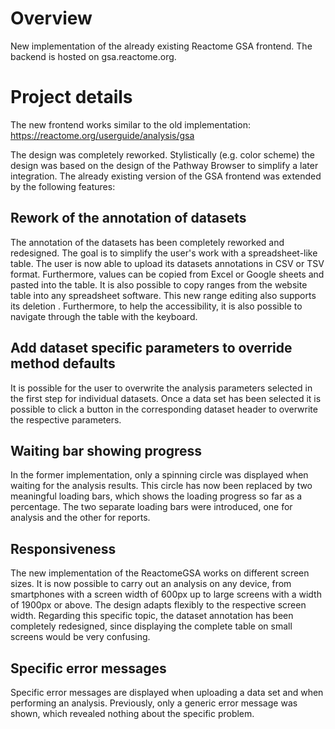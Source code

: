 
# Overview
New implementation of the already existing Reactome GSA frontend. The backend is hosted on gsa.reactome.org.


# Project details
The new frontend works similar to the old implementation: https://reactome.org/userguide/analysis/gsa

 The design was completely reworked. Stylistically (e.g. color scheme) the design was based on the design of the Pathway Browser to simplify a later integration. The already existing version of the GSA frontend was extended by the following features:

## Rework of the annotation of datasets
The annotation of the datasets has been completely reworked and redesigned. The goal is to simplify the user's work with a spreadsheet-like table.
The user is now able to upload its datasets annotations  in CSV or TSV format. Furthermore, values can be copied from Excel or Google sheets and pasted into the table. It is also possible to copy ranges from the website table into any spreadsheet software. This new range editing also supports its deletion . Furthermore, to help the accessibility,  it is also possible to navigate through the table with the keyboard.

## Add dataset specific parameters to override method defaults
It is possible for the user to overwrite the analysis parameters selected in the first step for individual datasets. Once a data set has been selected it is possible to click a button in the corresponding dataset header to overwrite the respective parameters.

## Waiting bar showing progress
In the former implementation, only a spinning circle was displayed when waiting for the analysis results. This circle has now been replaced by two meaningful loading bars, which shows the loading progress so far as a percentage. The two separate loading bars were introduced, one for analysis and  the other for reports. 

## Responsiveness
The new implementation of the ReactomeGSA works on different screen sizes. It is now possible to carry out an analysis on any device, from smartphones with a screen width of 600px up to large screens with a width of 1900px or above. The design adapts flexibly to the respective screen width. Regarding this specific topic, the dataset annotation has been completely redesigned, since displaying the complete table on small screens would be very confusing.

## Specific error messages
Specific error messages are displayed when uploading a data set and when performing an analysis. Previously, only a generic error message was shown, which revealed nothing about the specific problem.

